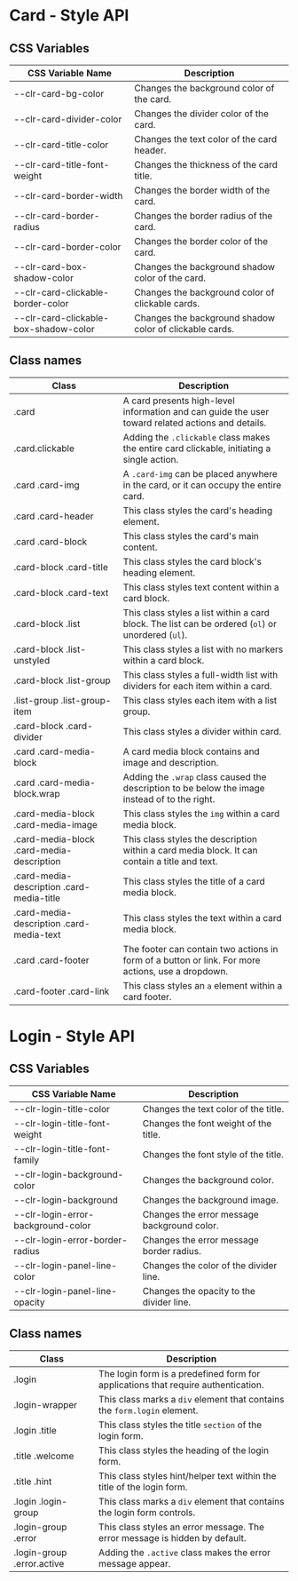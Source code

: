 # Card - Style API

## CSS Variables

| CSS Variable Name                     | Description                                             |
| ------------------------------------- | ------------------------------------------------------- |
| --clr-card-bg-color                   | Changes the background color of the card.               |
| --clr-card-divider-color              | Changes the divider color of the card.                  |
| --clr-card-title-color                | Changes the text color of the card header.              |
| --clr-card-title-font-weight          | Changes the thickness of the card title.                |
| --clr-card-border-width               | Changes the border width of the card.                   |
| --clr-card-border-radius              | Changes the border radius of the card.                  |
| --clr-card-border-color               | Changes the border color of the card.                   |
| --clr-card-box-shadow-color           | Changes the background shadow color of the card.        |
| --clr-card-clickable-border-color     | Changes the background color of clickable cards.        |
| --clr-card-clickable-box-shadow-color | Changes the background shadow color of clickable cards. |

## Class names

| Class                                     | Description                                                                                       |
| ----------------------------------------- | ------------------------------------------------------------------------------------------------- |
| .card                                     | A card presents high-level information and can guide the user toward related actions and details. |
| .card.clickable                           | Adding the `.clickable` class makes the entire card clickable, initiating a single action.        |
| .card .card-img                           | A `.card-img` can be placed anywhere in the card, or it can occupy the entire card.               |
| .card .card-header                        | This class styles the card's heading element.                                                     |
| .card .card-block                         | This class styles the card's main content.                                                        |
| .card-block .card-title                   | This class styles the card block's heading element.                                               |
| .card-block .card-text                    | This class styles text content within a card block.                                               |
| .card-block .list                         | This class styles a list within a card block. The list can be ordered (`ol`) or unordered (`ul`). |
| .card-block .list-unstyled                | This class styles a list with no markers within a card block.                                     |
| .card-block .list-group                   | This class styles a full-width list with dividers for each item within a card.                    |
| .list-group .list-group-item              | This class styles each item with a list group.                                                    |
| .card-block .card-divider                 | This class styles a divider within card.                                                          |
| .card .card-media-block                   | A card media block contains and image and description.                                            |
| .card .card-media-block.wrap              | Adding the `.wrap` class caused the description to be below the image instead of to the right.    |
| .card-media-block .card-media-image       | This class styles the `img` within a card media block.                                            |
| .card-media-block .card-media-description | This class styles the description within a card media block. It can contain a title and text.     |
| .card-media-description .card-media-title | This class styles the title of a card media block.                                                |
| .card-media-description .card-media-text  | This class styles the text within a card media block.                                             |
| .card .card-footer                        | The footer can contain two actions in form of a button or link. For more actions, use a dropdown. |
| .card-footer .card-link                   | This class styles an `a` element within a card footer.                                            |

# Login - Style API

## CSS Variables

| CSS Variable Name                  | Description                                 |
| ---------------------------------- | ------------------------------------------- |
| --clr-login-title-color            | Changes the text color of the title.        |
| --clr-login-title-font-weight      | Changes the font weight of the title.       |
| --clr-login-title-font-family      | Changes the font style of the title.        |
| --clr-login-background-color       | Changes the background color.               |
| --clr-login-background             | Changes the background image.               |
| --clr-login-error-background-color | Changes the error message background color. |
| --clr-login-error-border-radius    | Changes the error message border radius.    |
| --clr-login-panel-line-color       | Changes the color of the divider line.      |
| --clr-login-panel-line-opacity     | Changes the opacity to the divider line.    |

## Class names

| Class                      | Description                                                                       |
| -------------------------- | --------------------------------------------------------------------------------- |
| .login                     | The login form is a predefined form for applications that require authentication. |
| .login-wrapper             | This class marks a `div` element that contains the `form.login` element.          |
| .login .title              | This class styles the title `section` of the login form.                          |
| .title .welcome            | This class styles the heading of the login form.                                  |
| .title .hint               | This class styles hint/helper text within the title of the login form.            |
| .login .login-group        | This class marks a `div` element that contains the login form controls.           |
| .login-group .error        | This class styles an error message. The error message is hidden by default.       |
| .login-group .error.active | Adding the `.active` class makes the error message appear.                        |
